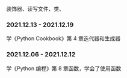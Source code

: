 
装饰器、读写文件、类、  



### 2021.12.13 - 2021.12.19  

学《Python Cookbook》第 4 章迭代器和生成器  


### 2021.12.06 - 2021.12.12  

学《Python 编程》第 8 章函数，学会了使用函数  
